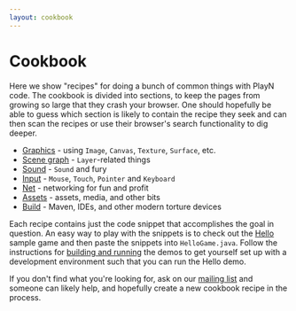 ```yaml
---
layout: cookbook
---
```


# Cookbook

Here we show "recipes" for doing a bunch of common things with PlayN code. The cookbook is divided
into sections, to keep the pages from growing so large that they crash your browser. One should
hopefully be able to guess which section is likely to contain the recipe they seek and can then
scan the recipes or use their browser's search functionality to dig deeper.

* [Graphics](graphics.html) - using `Image`, `Canvas`, `Texture`, `Surface`, etc.
* [Scene graph](scene-graph.html) - `Layer`-related things
* [Sound](sound.html) - `Sound` and fury
* [Input](input.html) - `Mouse`, `Touch`, `Pointer` and `Keyboard`
* [Net](net.html) - networking for fun and profit
* [Assets](assets.html) - assets, media, and other bits
* [Build](build.html) - Maven, IDEs, and other modern torture devices

Each recipe contains just the code snippet that accomplishes the goal in question. An easy way to
play with the snippets is to check out the [Hello] sample game and then paste the snippets into
`HelloGame.java`. Follow the instructions for [building and running] the demos to get yourself set
up with a development environment such that you can run the Hello demo.

If you don't find what you're looking for, ask on our [mailing list] and someone can likely help,
and hopefully create a new cookbook recipe in the process.

[Hello]: http://github.com/playn/playn-samples/tree/master/hello
[building and running]: /docs/setup.html
[mailing list]: http://groups.google.com/group/playn
